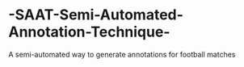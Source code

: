 # -SAAT-Semi-Automated-Annotation-Technique-
A semi-automated way to generate annotations for football matches 
